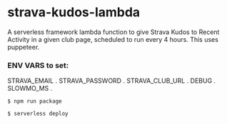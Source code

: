 # strava-kudos-lambda

A serverless framework lambda function to give Strava Kudos to Recent Activity in a given club page, scheduled to run every 4 hours. This uses puppeteer.

### ENV VARS to set:  
STRAVA_EMAIL . 
STRAVA_PASSWORD . 
STRAVA_CLUB_URL . 
DEBUG . 
SLOWMO_MS . 

```
$ npm run package

$ serverless deploy
```
